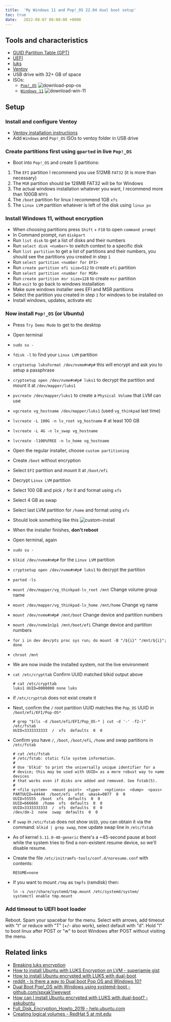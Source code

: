 ```yaml
---
title:  'My Windows 11 and Pop!_OS 22.04 dual boot setup'
toc: true
date:   2022-08-07 00:00:00 +0000
---
```

## Tools and characteristics

- [GUID Partition Table (GPT)](https://en.wikipedia.org/wiki/GUID_Partition_Table)
- [UEFI](https://en.wikipedia.org/wiki/UEFI)
- [luks](https://gitlab.com/cryptsetup/cryptsetup/)
- [Ventoy](https://github.com/ventoy/Ventoy/releases)
- USB drive with 32+ GB of space
- ISOs:
  - [`Pop!_OS`](https://pop.system76.com/)
    ![download-pop-os](/assets/images/win-linux-dual-boot/01-download-pop-os.png)
  - [`Windows 11`](https://www.microsoft.com/software-download/windows11)
    ![download-win-11](/assets/images/win-linux-dual-boot/02-download-windows-11.png)

## Setup

### Install and configure Ventoy

- [Ventoy installation instructions](https://www.ventoy.net/en/doc_start.html)
- Add `Windows` and `Pop!_OS` ISOs to ventoy folder in USB drive

### Create partitions first using `gparted` in live `Pop!_OS`

- Boot into `Pop!_OS` and create 5 partitions:

 1. The `EFI` partition I recommend you use 512MB `FAT32` (it is more than
    necessary)
 2. The `MSR` partition should be 128MB FAT32 will be for Windows
 3. The actual windows installation whatever you want, I recommend more than
    100GB `NTFS`
 4. The `/boot` partition for linux I recommend 1GB `xfs`
 5. The `Linux LVM` partition whatever is left of the disk using `linux pv`

### Install Windows 11, without encryption

- When choosing partitions press `Shift` + `F10` to open `command prompt`
- In Command prompt, run `diskpart`
- Run `list disk` to get a list of disks and their numbers
- Run `select disk <number>` to switch context to a specific disk
- Run `list partition` to get a list of partitions and their numbers, you
  should see the partitions you created in step `1`
- Run `select partition <number for EFI>`
- Run `create partition efi size=512` to create `efi` partition
- Run `select partition <number for MSR>`
- Run `create partition msr size=128` to create `msr` partition
- Run `exit` to go back to windows installation
- Make sure windows installer sees EFI and MSR partitions
- Select the partition you created in step `1` for windows to be installed on
- Install windows, updates, activate etc

### Now install `Pop!_OS` (or Ubuntu)

- Press `Try Demo Mode` to get to the desktop
- Open terminal
- `sudo su -`
- `fdisk -l` to find your `Linux LVM` partition
- `cryptsetup luksFormat /dev/nvme#n#p#` this will encrypt and ask you to
  setup a passphrase
- `cryptsetup open /dev/nvme#n#p# luks1` to decrypt the partition and mount it
  at `/dev/mapper/luks1`
- `pvcreate /dev/mapper/luks1` to create a `Physical Volume` that LVM can use
- `vgcreate vg_hostname /dev/mapper/luks1` (used `vg_thinkpad` last time)
- `lvcreate -L 100G -n lv_root vg_hostname` # at least 100 GB
- `lvcreate -L 4G -n lv_swap vg_hostname`
- `lvcreate -l100%FREE -n lv_home vg_hostname`
- Open the regular installer, choose `custom partitioning`
- Create `/boot` without encryption
- Select `EFI` partition and mount it at `/boot/efi`
- Decrypt `Linux LVM` partition
- Select 100 GB and pick `/` for it and format using `xfs`
- Select 4 GB as swap
- Select last LVM partition for `/home` and format using `xfs`
- Should look something like this
  ![custom-install](/assets/images/win-linux-dual-boot/00-gparted-looks-like.png)
- When the installer finishes, **don't reboot**
- Open terminal, again
- `sudo su -`
- `blkid /dev/nvme#n#p#` for the `Linux LVM` partition
- `cryptsetup open /dev/nvme#n#p# luks1` to decrypt the partition
- `parted -ls`
- `mount /dev/mapper/vg_thinkpad-lv_root /mnt` Change volume group name
- `mount /dev/mapper/vg_thinkpad-lv_home /mnt/home` Change vg name
- `mount /dev/nvme#n#p# /mnt/boot` Change device and partition numbers
- `mount /dev/nvme1n1p1 /mnt/boot/efi` Change device and partition numbers
- `for i in dev dev/pts proc sys run; do mount -B "/${i}" "/mnt/${i}"; done`
- `chroot /mnt`
- We are now inside the installed system, not the live environment
- `cat /etc/crypttab` Confirm UUID matched blkid output above

  ```shell
  # cat /etc/crypttab
  luks1 UUID=0000000 none luks
  ```

- if `/etc/crypttab` does not exist create it
- Next, confirm the `/` root partition UUID matches the `Pop_OS` UUID in
  `/boot/efi/EFI/Pop-OS*`

  ```shell
  # grep "$(ls -d /boot/efi/EFI/Pop_OS-* | cut -d '-' -f2-)" /etc/fstab
  UUID=3333333333  /  xfs  defaults  0  0
  ```

- Confirm you have `/`, `/boot`, `/boot/efi`, `/home` and swap partitions in
  `/etc/fstab`

  ```shell
  # cat /etc/fstab
  # /etc/fstab: static file system information.
  #
  # Use 'blkid' to print the universally unique identifier for a
  # device; this may be used with UUID= as a more robust way to name devices
  # that works even if disks are added and removed. See fstab(5).
  #
  # <file system>  <mount point>  <type>  <options>  <dump>  <pass>
  PARTUUID=44444  /boot/efi  vfat  umask=0077  0  0
  UUID=55555  /boot  xfs  defaults  0  0
  UUID=666666  /home  xfs  defaults  0  0
  UUID=3333333333  /  xfs  defaults  0  0
  /dev/dm-2  none  swap  defaults  0  0
  ```

- if `swap` in `/etc/fstab` does not show `UUID`, you can obtain it via the
  command: `blkid | grep swap`, now update swap line in `/etc/fstab`
- As of kernel `5.11.0-40-generic` there's a ~45-second pause at boot while
  the system tries to find a non-existent resume device, so we'll disable
  resume.
- Create the file `/etc/initramfs-tools/conf.d/noresume.conf` with contents:

  ```text
  RESUME=none
  ```

- If you want to mount `/tmp` as `tmpfs` (ramdisk) then:

  ```shell
  ln -s /usr/share/systemd/tmp.mount /etc/systemd/system/
  systemctl enable tmp.mount
  ```

### Add timeout to UEFI boot loader

Reboot. Spam your spacebar for the menu. Select with arrows, add timeout with
"t" or reduce with "T" (+/- also work), select default with "d". Hold "l" to
boot linux after POST or "w" to boot Windows after POST without visiting the
menu.

## Related links

- [Breaking luks encryption](https://blog.elcomsoft.com/2020/08/breaking-luks-encryption/)
- [How to install Ubuntu with LUKS Encryption on LVM - superjamie gist](https://gist.github.com/superjamie/d56d8bc3c9261ad603194726e3fef50f)
- [How to install Ubuntu encrypted with LUKS with dual-boot](https://super-unix.com/ubuntu/ubuntu-how-to-install-ubuntu-encrypted-with-luks-with-dual-boot/)
- [reddit - Is there a way to Dual boot Pop OS and Windows 10?](https://www.reddit.com/r/pop_os/comments/mme286/is_there_a_way_to_dual_boot_pop_os_and_windows_10/)
- [Dual Boot Pop!_OS with Windows using systemd-boot - github.com/spxak1/weywot](https://github.com/spxak1/weywot/blob/main/Pop_OS_Dual_Boot.md)
- [How can I install Ubuntu encrypted with LUKS with dual-boot? - askubuntu](https://askubuntu.com/questions/293028/how-can-i-install-ubuntu-encrypted-with-luks-with-dual-boot)
- [Full_Disk_Encryption_Howto_2019 - help.ubuntu.com](https://help.ubuntu.com/community/Full_Disk_Encryption_Howto_2019)
- [Creating logical volumes - RedHat 5 at mit.edu](https://web.mit.edu/rhel-doc/5/RHEL-5-manual/Cluster_Logical_Volume_Manager/LV_create.html)
